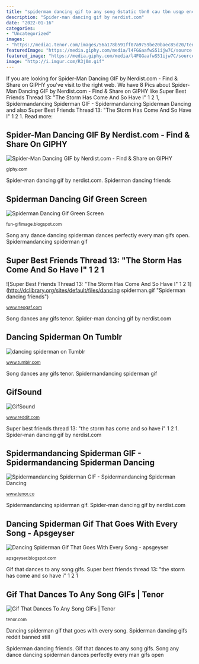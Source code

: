 ```yaml
---
title: "spiderman dancing gif to any song Gstatic tbn0 cau tbn usqp encrypted"
description: "Spider-man dancing gif by nerdist.com"
date: "2022-01-16"
categories:
- "Uncategorized"
images:
- "https://media1.tenor.com/images/56a178b591ff07a9759be20baec85d20/tenor.gif?itemid=11419586"
featuredImage: "https://media.giphy.com/media/l4FGGaafwS51ijw7C/source.gif"
featured_image: "https://media.giphy.com/media/l4FGGaafwS51ijw7C/source.gif"
image: "http://i.imgur.com/R3j0m.gif"
---
```


If you are looking for Spider-Man Dancing GIF by Nerdist.com - Find &amp; Share on GIPHY you've visit to the right web. We have 8 Pics about Spider-Man Dancing GIF by Nerdist.com - Find &amp; Share on GIPHY like Super Best Friends Thread 13: &quot;The Storm Has Come And So Have I&quot; 1 2 1, Spidermandancing Spiderman GIF - Spidermandancing Spiderman Dancing and also Super Best Friends Thread 13: &quot;The Storm Has Come And So Have I&quot; 1 2 1. Read more:

## Spider-Man Dancing GIF By Nerdist.com - Find &amp; Share On GIPHY

![Spider-Man Dancing GIF by Nerdist.com - Find &amp; Share on GIPHY](https://media.giphy.com/media/l4FGGaafwS51ijw7C/source.gif "Song dances any gifs tenor")

<small>giphy.com</small>

Spider-man dancing gif by nerdist.com. Spiderman dancing friends

## Spiderman Dancing Gif Green Screen

![Spiderman Dancing Gif Green Screen](https://media0.giphy.com/media/zJcuofsbi3x1m/source.gif "Spiderman dancing gif green screen")

<small>fun-gifimage.blogspot.com</small>

Song any dance dancing spiderman dances perfectly every man gifs open. Spidermandancing spiderman gif

## Super Best Friends Thread 13: &quot;The Storm Has Come And So Have I&quot; 1 2 1

![Super Best Friends Thread 13: &quot;The Storm Has Come And So Have I&quot; 1 2 1](http://dclibrary.org/sites/default/files/dancing spiderman.gif "Spiderman dancing friends")

<small>www.neogaf.com</small>

Song dances any gifs tenor. Spider-man dancing gif by nerdist.com

## Dancing Spiderman On Tumblr

![dancing spiderman on Tumblr](https://66.media.tumblr.com/91e0ae1c047bc1abb66a938c54e6ce1c/tumblr_inline_p6otk3qpCQ1v0x3rz_540.gif "Gif that dances to any song gifs")

<small>www.tumblr.com</small>

Song dances any gifs tenor. Spidermandancing spiderman gif

## GifSound

![GifSound](http://i.imgur.com/R3j0m.gif "Song any dance dancing spiderman dances perfectly every man gifs open")

<small>www.reddit.com</small>

Super best friends thread 13: &quot;the storm has come and so have i&quot; 1 2 1. Spider-man dancing gif by nerdist.com

## Spidermandancing Spiderman GIF - Spidermandancing Spiderman Dancing

![Spidermandancing Spiderman GIF - Spidermandancing Spiderman Dancing](https://media.tenor.co/images/46855573811323ad98433ab6837f7d27/tenor.gif "Gif that dances to any song gifs")

<small>www.tenor.co</small>

Spidermandancing spiderman gif. Spider-man dancing gif by nerdist.com

## Dancing Spiderman Gif That Goes With Every Song - Apsgeyser

![Dancing Spiderman Gif That Goes With Every Song - apsgeyser](https://media.giphy.com/media/nvAalKXzEu5B6/giphy.gif "Spiderman dancing friends")

<small>apsgeyser.blogspot.com</small>

Gif that dances to any song gifs. Super best friends thread 13: &quot;the storm has come and so have i&quot; 1 2 1

## Gif That Dances To Any Song GIFs | Tenor

![Gif That Dances To Any Song GIFs | Tenor](https://media1.tenor.com/images/56a178b591ff07a9759be20baec85d20/tenor.gif?itemid=11419586 "Gstatic tbn0 cau tbn usqp encrypted")

<small>tenor.com</small>

Dancing spiderman gif that goes with every song. Spiderman dancing gifs reddit banned still

Spiderman dancing friends. Gif that dances to any song gifs. Song any dance dancing spiderman dances perfectly every man gifs open
